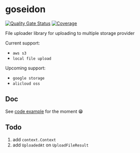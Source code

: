 # goseidon

[![Quality Gate Status](https://sonarcloud.io/api/project_badges/measure?project=go-seidon_core&metric=alert_status)](https://sonarcloud.io/summary/new_code?id=go-seidon_core)
[![Coverage](https://sonarcloud.io/api/project_badges/measure?project=go-seidon_core&metric=coverage)](https://sonarcloud.io/summary/new_code?id=go-seidon_core)

File uploader library for uploading to multiple storage provider

Current support:
- `aws s3`
- `local file upload`

Upcoming support:
- `google storage`
- `alicloud oss`

## Doc
See [code example](example/main.go) for the moment 😁

## Todo
1. add `context.Context`
2. add `UploadedAt` on `UploadFileResult`
